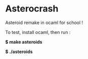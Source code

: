 # Asterocrash

Asteroid remake in ocaml for school !

To test, install ocaml, then run :

**$ make asteroids**

**$ ./asteroids**
